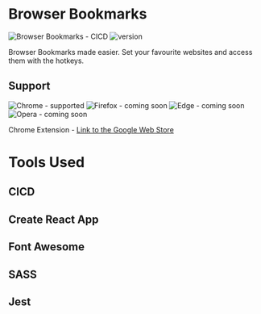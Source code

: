 # Browser Bookmarks

![Browser Bookmarks - CICD](https://github.com/rudeshko/browser-bookmarks/workflows/Browser%20Bookmarks%20-%20CICD/badge.svg)
![version](https://img.shields.io/github/manifest-json/v/rudeshko/browser-bookmarks?color=green)

Browser Bookmarks made easier. Set your favourite websites and access them with the hotkeys.

## Support

![Chrome - supported](https://img.shields.io/badge/Chrome-supported-green)
![Firefox - coming soon](https://img.shields.io/badge/Firefox-coming%20soon-orange)
![Edge - coming soon](https://img.shields.io/badge/Edge-coming%20soon-orange)
![Opera - coming soon](https://img.shields.io/badge/Opera-coming%20soon-orange)

Chrome Extension - [Link to the Google Web Store](https://chrome.google.com/webstore/detail/desktop-bookmarks/dppepokpjgoaooihcnelbjhbhnggpblo)

# Tools Used

## CICD

## Create React App

## Font Awesome

## SASS

## Jest
